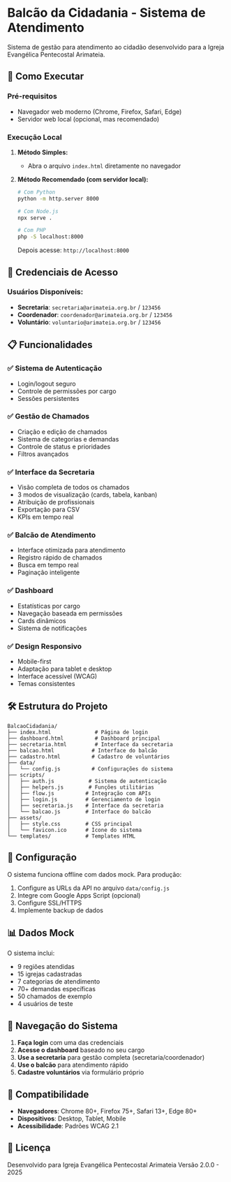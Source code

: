 # Balcão da Cidadania - Sistema de Atendimento

Sistema de gestão para atendimento ao cidadão desenvolvido para a Igreja Evangélica Pentecostal Arimateia.

## 🚀 Como Executar

### Pré-requisitos
- Navegador web moderno (Chrome, Firefox, Safari, Edge)
- Servidor web local (opcional, mas recomendado)

### Execução Local

1. **Método Simples:**
   - Abra o arquivo `index.html` diretamente no navegador

2. **Método Recomendado (com servidor local):**
   ```bash
   # Com Python
   python -m http.server 8000
   
   # Com Node.js
   npx serve .
   
   # Com PHP
   php -S localhost:8000
   ```
   Depois acesse: `http://localhost:8000`

## 🔐 Credenciais de Acesso

### Usuários Disponíveis:

- **Secretaria**: `secretaria@arimateia.org.br` / `123456`
- **Coordenador**: `coordenador@arimateia.org.br` / `123456`
- **Voluntário**: `voluntario@arimateia.org.br` / `123456`

## 📋 Funcionalidades

### ✅ Sistema de Autenticação
- Login/logout seguro
- Controle de permissões por cargo
- Sessões persistentes

### ✅ Gestão de Chamados
- Criação e edição de chamados
- Sistema de categorias e demandas
- Controle de status e prioridades
- Filtros avançados

### ✅ Interface da Secretaria
- Visão completa de todos os chamados
- 3 modos de visualização (cards, tabela, kanban)
- Atribuição de profissionais
- Exportação para CSV
- KPIs em tempo real

### ✅ Balcão de Atendimento
- Interface otimizada para atendimento
- Registro rápido de chamados
- Busca em tempo real
- Paginação inteligente

### ✅ Dashboard
- Estatísticas por cargo
- Navegação baseada em permissões
- Cards dinâmicos
- Sistema de notificações

### ✅ Design Responsivo
- Mobile-first
- Adaptação para tablet e desktop
- Interface acessível (WCAG)
- Temas consistentes

## 🛠️ Estrutura do Projeto

```
BalcaoCidadania/
├── index.html              # Página de login
├── dashboard.html          # Dashboard principal
├── secretaria.html         # Interface da secretaria
├── balcao.html            # Interface do balcão
├── cadastro.html          # Cadastro de voluntários
├── data/
│   └── config.js          # Configurações do sistema
├── scripts/
│   ├── auth.js           # Sistema de autenticação
│   ├── helpers.js        # Funções utilitárias
│   ├── flow.js          # Integração com APIs
│   ├── login.js         # Gerenciamento de login
│   ├── secretaria.js    # Interface da secretaria
│   └── balcao.js        # Interface do balcão
├── assets/
│   ├── style.css        # CSS principal
│   └── favicon.ico      # Ícone do sistema
└── templates/           # Templates HTML
```

## 🔧 Configuração

O sistema funciona offline com dados mock. Para produção:

1. Configure as URLs da API no arquivo `data/config.js`
2. Integre com Google Apps Script (opcional)
3. Configure SSL/HTTPS
4. Implemente backup de dados

## 📊 Dados Mock

O sistema inclui:
- 9 regiões atendidas
- 15 igrejas cadastradas
- 7 categorias de atendimento
- 70+ demandas específicas
- 50 chamados de exemplo
- 4 usuários de teste

## 🎯 Navegação do Sistema

1. **Faça login** com uma das credenciais
2. **Acesse o dashboard** baseado no seu cargo
3. **Use a secretaria** para gestão completa (secretaria/coordenador)
4. **Use o balcão** para atendimento rápido
5. **Cadastre voluntários** via formulário próprio

## 📱 Compatibilidade

- **Navegadores**: Chrome 80+, Firefox 75+, Safari 13+, Edge 80+
- **Dispositivos**: Desktop, Tablet, Mobile
- **Acessibilidade**: Padrões WCAG 2.1

## 📄 Licença

Desenvolvido para Igreja Evangélica Pentecostal Arimateia
Versão 2.0.0 - 2025

